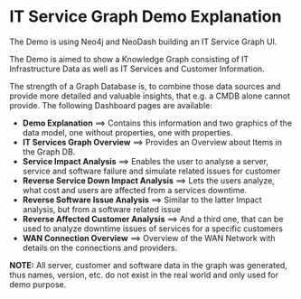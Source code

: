 # IT Service Graph Demo Explanation

The Demo is using Neo4j and NeoDash building an IT Service Graph UI.

The Demo is aimed to show a Knowledge Graph consisting of IT Infrastructure Data as well as IT Services and Customer Information. 

The strength of a Graph Database is, to combine those data sources and provide more detailed and valuable insights, 
that e.g. a CMDB alone cannot provide. The following Dashboard pages are available:

- **Demo Explanation** ==> Contains this information and two graphics of the data model, one without properties, one with properties.
- **IT Services Graph Overview** ==> Provides an Overview about Items in the Graph DB.
- **Service Impact Analysis** ==> Enables the user to analyse a server, service and software failure and simulate related issues for customer
- **Reverse Service Down Impact Analysis** ==> Lets the users analyze, what cost and users are affected from a services downtime.
- **Reverse Software Issue Analysis** ==> Similar to the latter Impact analysis, but from a software related issue 
- **Reverse Affected Customer Analysis** ==> And a third one, that can be used to analyze downtime issues of services for a specific customers
- **WAN Connection Overview** ==> Overview of the WAN Network with details on the connections and providers.

**NOTE:** All server, customer and software data in the graph was generated, thus names, version, etc. do not exist in the real world and only used for demo purpose.

